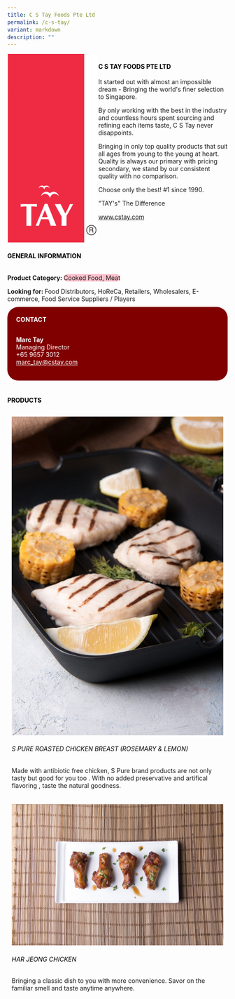 ```yaml
---
title: C S Tay Foods Pte Ltd
permalink: /c-s-tay/
variant: markdown
description: ""
---
```

<div class="flex-paragraph">
	<div style="display: flex; flex-wrap: wrap;" class="flex-container">
		<div style="flex: 1 1 40%; display: block;" class="card sgds">
			<img src="/images/C%20S%20Tay/c_s_tay_logo.png">
		</div>
		<div style="flex: 1 1 58%; display: block; margin-left: 3px" class="card-sgds">
			<h4 style="text-transform: uppercase; color: black;"><b>C S Tay Foods Pte Ltd</b></h4>
			<p>It started out with almost an impossible dream - Bringing the world's finer selection to Singapore.</p>
			<p>By only working with the best in the industry and countless hours spent sourcing and refining each items taste, C S Tay never disappoints.</p>
			<p>Bringing in only top quality products that suit all ages from young to the young at heart. Quality is always our primary with pricing secondary, we stand by our consistent quality with no comparison.</p>
			<p>Choose only the best! #1 since 1990.</p>
			<p>"TAY's" The Difference</p>
			<p><a target="_blank" href="https://www.cstay.com">www.cstay.com</a></p>
		</div>
	</div>
</div>

<h4 style="text-transform: uppercase; color: black;">
	<b>General Information</b>
</h4>
<div style="display: flex; flex-wrap: wrap;" class="flex-container">
	<div style="flex: 1 1 65%; display: block; align-self: stretch" class="card sgds">
		<div class="flex-paragraph">
			<p>
				<b>Product Category: </b>
				<span style="background-color: pink; border-radius: 10px;">Cooked Food, Meat</span>
			</p>
			<p style="margin-bottom: 10px;">
				<b>Looking for: </b>Food Distributors, HoReCa, Retailers, Wholesalers, E-commerce, Food Service Suppliers / Players
			</p>
		</div>
	</div>
	<div style="flex: 1 1 35%; padding: 10px; display: block; background-color: maroon; border-radius: 25px; align-self: center;" class="card sgds">
		<h4 style="color: white; margin-top: 10px; margin-left: 10px;">CONTACT</h4>
		<div class="flex-paragraph">
			<p style="padding: 10px; color: white;">
				<b>Marc Tay</b>
				<br>Managing Director<br>+65 9657 3012<br>
				<a style="color: white;" href="mailto:marc_tay@cstay.com">marc_tay@cstay.com</a>
			</p>
		</div>
	</div>
</div>
<br>
<h4 style="text-transform: uppercase; color: black;">
	<b>Products</b>
</h4>
<div style="display: flex; flex-wrap: wrap;">
	<div style="flex: 1 1 47%; margin: 10px; display: block;" class="card sgds">
		<div style="display: block;" class="flex-image">
			<img src="/images/C%20S%20Tay/c_s_tay_product_01.jpg">
		</div>
		<div class="flex-paragraph">
			<h6 style="text-transform: uppercase; color: black;">S Pure Roasted Chicken Breast (Rosemary &amp; Lemon)</h6>
			<p>Made with antibiotic free chicken, S Pure brand products are not only tasty but good for you too . With no added preservative and artifical flavoring , taste the natural goodness.</p>
		</div>
	</div>
	<div style="flex: 1 1 47%; margin: 10px; display: block;" class="card sgds">
		<div style="display: block;" class="flex-image">
			<img src="/images/C%20S%20Tay/c_s_tay_product_02.jpg">
		</div>
		<div class="flex-paragraph">
			<h6 style="text-transform: uppercase; color: black;">Har Jeong Chicken</h6>
			<p>Bringing a classic dish to you with more convenience. Savor on the familiar smell and taste anytime anywhere.</p>
		</div>
	</div>
</div>